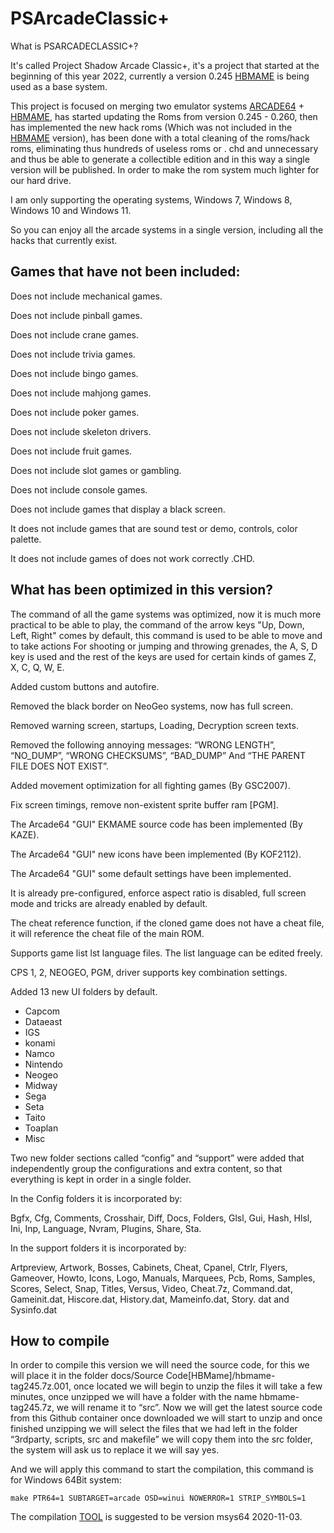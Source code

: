 # PSArcadeClassic+
What is PSARCADECLASSIC+?

It's called Project Shadow Arcade Classic+, it's a project that started at the beginning of this year 2022, currently a version 0.245 [HBMAME](https://hbmame.1emulation.com/) is being used as a base system.

This project is focused on merging two emulator systems [ARCADE64](https://arcade.mameworld.info/) + [HBMAME](https://hbmame.1emulation.com/), has started updating the Roms from version 0.245 - 0.260, then has implemented the new hack roms (Which was not included in the [HBMAME](https://hbmame.1emulation.com/) version), has been done with a total cleaning of the roms/hack roms, eliminating thus hundreds of useless roms or . chd and unnecessary and thus be able to generate a collectible edition and in this way a single version will be published. In order to make the rom system much lighter for our hard drive.

I am only supporting the operating systems, Windows 7, Windows 8, Windows 10 and Windows 11.

So you can enjoy all the arcade systems in a single version, including all the hacks that currently exist.

Games that have not been included:
----------------------------------

Does not include mechanical games.

Does not include pinball games.

Does not include crane games.

Does not include trivia games.

Does not include bingo games.

Does not include mahjong games.

Does not include poker games.

Does not include skeleton drivers.

Does not include fruit games.

Does not include slot games or gambling.

Does not include console games.

Does not include games that display a black screen.

It does not include games that are sound test or demo, controls, color palette.

It does not include games of does not work correctly .CHD.

What has been optimized in this version?
---------------------------------------

The command of all the game systems was optimized, now it is much more practical to be able to play, the command of the arrow keys "Up, Down, Left, Right" comes by default, this command is used to be able to move and to take actions For shooting or jumping and throwing grenades, the A, S, D key is used and the rest of the keys are used for certain kinds of games Z, X, C, Q, W, E.

Added custom buttons and autofire.

Removed the black border on NeoGeo systems, now has full screen.

Removed warning screen, startups, Loading, Decryption screen texts.

Removed the following annoying messages: “WRONG LENGTH”, “NO_DUMP”, “WRONG CHECKSUMS”, “BAD_DUMP” And “THE PARENT FILE DOES NOT EXIST”.

Added movement optimization for all fighting games (By GSC2007).

Fix screen timings, remove non-existent sprite buffer ram [PGM].

The Arcade64 "GUI" EKMAME source code has been implemented (By KAZE).

The Arcade64 "GUI" new icons have been implemented (By KOF2112).

The Arcade64 "GUI" some default settings have been implemented.

It is already pre-configured, enforce aspect ratio is disabled, full screen mode and tricks are already enabled by default.

The cheat reference function, if the cloned game does not have a cheat file, it will reference the cheat file of the main ROM.

Supports game list lst language files. The list language can be edited freely.

CPS 1, 2, NEOGEO, PGM, driver supports key combination settings.

Added 13 new UI folders by default.
 * Capcom
 * Dataeast
 * IGS
 * konami
 * Namco
 * Nintendo
 * Neogeo
 * Midway
 * Sega
 * Seta
 * Taito
 * Toaplan
 * Misc

Two new folder sections called “config” and “support” were added that independently group the configurations and extra content, so that everything is kept in order in a single folder.

In the Config folders it is incorporated by:

Bgfx, Cfg, Comments, Crosshair, Diff, Docs, Folders, Glsl, Gui, Hash, Hlsl, Ini, Inp, Language, Nvram, Plugins, Share, Sta.

In the support folders it is incorporated by:

Artpreview, Artwork, Bosses, Cabinets, Cheat, Cpanel, Ctrlr, Flyers, Gameover, Howto, Icons,
Logo, Manuals, Marquees, Pcb, Roms, Samples, Scores, Select, Snap, Titles, Versus, Video, Cheat.7z, Command.dat, Gameinit.dat, Hiscore.dat, History.dat, Mameinfo.dat, Story. dat and Sysinfo.dat

How to compile
--------------

In order to compile this version we will need the source code, for this we will place it in the folder docs/Source Code[HBMame]/hbmame-tag245.7z.001, once located we will begin to unzip the files it will take a few minutes, once unzipped we will have a folder with the name hbmame-tag245.7z, we will rename it to “src”. Now we will get the latest source code from this Github container once downloaded we will start to unzip and once finished unzipping we will select the files that we had left in the folder “3rdparty, scripts, src and makefile” we will copy them into the src folder, the system will ask us to replace it we will say yes.

And we will apply this command to start the compilation, this command is for Windows 64Bit system:
```
make PTR64=1 SUBTARGET=arcade OSD=winui NOWERROR=1 STRIP_SYMBOLS=1
```

The compilation [TOOL](https://github.com/mamedev/buildtools/releases) is suggested to be version msys64 2020-11-03.
